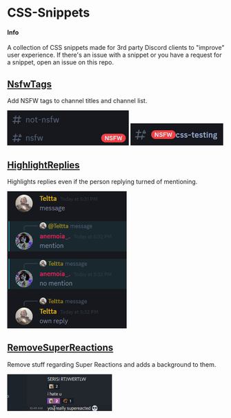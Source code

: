 # CSS-Snippets
#### Info
A collection of CSS snippets made for 3rd party Discord clients to "improve" user experience.
If there's an issue with a snippet or you have a request for a snippet, open an issue on this repo.

## [NsfwTags](https://github.com/Teltta/CssSnippets/tree/main/snippets/NsfwTags.css "NsfwTags")
Add NSFW tags to channel titles and channel list.

<img src="./images/NsfwTags/NsfwTagsChannels.png">
<img src="./images/NsfwTags/NsfwTagsChannelTitle.png">

## [HighlightReplies](https://github.com/Teltta/CssSnippets/tree/main/snippets/HighlightReplies.css "HighlightReplies")
Highlights replies even if the person replying turned of mentioning.

<img src="./images/HighlightReplies/HighlightReplies.png">

## [RemoveSuperReactions](https://github.com/Teltta/CssSnippets/tree/main/snippets/RemoveSuperReactions.css "RemoveSuperReactions")
Remove stuff regarding Super Reactions and adds a background to them.

<img src="./images/RemoveSuperReactions/RemoveSuperReactions.gif">

